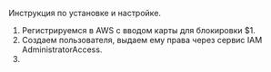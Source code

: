 Инструкция по установке и настройке.

1. Регистрируемся в AWS с вводом карты для блокировки $1.
2. Создаем пользователя, выдаем ему права через сервис IAM AdministratorAccess.
3. 

